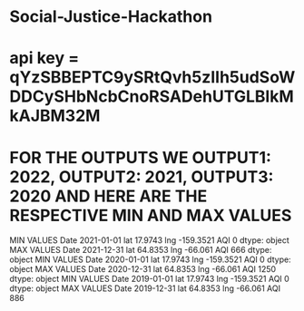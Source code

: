 # Social-Justice-Hackathon
# api key = qYzSBBEPTC9ySRtQvh5zIIh5udSoWDDCySHbNcbCnoRSADehUTGLBlkMkAJBM32M
# FOR THE OUTPUTS WE OUTPUT1: 2022, OUTPUT2: 2021, OUTPUT3: 2020 AND HERE ARE THE RESPECTIVE MIN AND MAX VALUES
MIN VALUES
Date    2021-01-01
lat        17.9743
lng      -159.3521
AQI              0
dtype: object
MAX VALUES
Date    2021-12-31
lat        64.8353
lng        -66.061
AQI            666
dtype: object
MIN VALUES
Date    2020-01-01
lat        17.9743
lng      -159.3521
AQI              0
dtype: object
MAX VALUES
Date    2020-12-31
lat        64.8353
lng        -66.061
AQI           1250
dtype: object
MIN VALUES
Date    2019-01-01
lat        17.9743
lng      -159.3521
AQI              0
dtype: object
MAX VALUES
Date    2019-12-31
lat        64.8353
lng        -66.061
AQI            886
